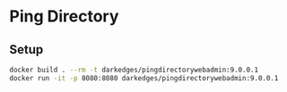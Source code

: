 # Ping Directory

## Setup

```bash
docker build . --rm -t darkedges/pingdirectorywebadmin:9.0.0.1
docker run -it -p 8080:8080 darkedges/pingdirectorywebadmin:9.0.0.1
```
